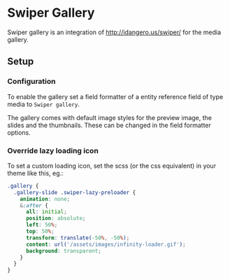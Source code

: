 # Swiper Gallery

Swiper gallery is an integration of http://idangero.us/swiper/ for the 
media gallery.

## Setup

### Configuration 

To enable the gallery set a field formatter of a entity reference field of type
media to `Swiper gallery`.

The gallery comes with default image styles for the preview image, the slides
and the thumbnails. These can be changed in the field formatter options.

### Override lazy loading icon

To set a custom loading icon, set the scss (or the css equivalent) in your 
theme like this, eg.:

```css
.gallery {
  .gallery-slide .swiper-lazy-preloader {
    animation: none;
    &:after {
      all: initial;
      position: absolute;
      left: 50%;
      top: 50%;
      transform: translate(-50%, -50%);
      content: url('/assets/images/infinity-loader.gif');
      background: transparent;
    }
  }
}
```
